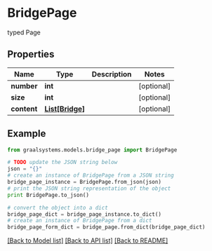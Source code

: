 # BridgePage

typed Page

## Properties

Name | Type | Description | Notes
------------ | ------------- | ------------- | -------------
**number** | **int** |  | [optional] 
**size** | **int** |  | [optional] 
**content** | [**List[Bridge]**](Bridge.md) |  | [optional] 

## Example

```python
from graalsystems.models.bridge_page import BridgePage

# TODO update the JSON string below
json = "{}"
# create an instance of BridgePage from a JSON string
bridge_page_instance = BridgePage.from_json(json)
# print the JSON string representation of the object
print BridgePage.to_json()

# convert the object into a dict
bridge_page_dict = bridge_page_instance.to_dict()
# create an instance of BridgePage from a dict
bridge_page_form_dict = bridge_page.from_dict(bridge_page_dict)
```
[[Back to Model list]](../README.md#documentation-for-models) [[Back to API list]](../README.md#documentation-for-api-endpoints) [[Back to README]](../README.md)


